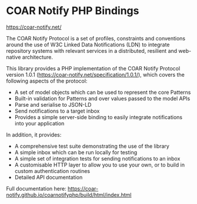 # COAR Notify PHP Bindings

https://coar-notify.net/

The COAR Notify Protocol is a set of profiles, constraints and conventions around the use of W3C Linked Data Notifications (LDN) to integrate repository systems with relevant services in a distributed, resilient and web-native architecture.

This library provides a PHP implementation of the COAR Notify Protocol version 1.0.1 (https://coar-notify.net/specification/1.0.1/),
which covers the following aspects of the protocol:

* A set of model objects which can be used to represent the core Patterns
* Built-in validation for Patterns and over values passed to the model APIs
* Parse and serialise to JSON-LD
* Send notifications to a target inbox
* Provides a simple server-side binding to easily integrate notifications into your application

In addition, it provides:

* A comprehensive test suite demonstrating the use of the library
* A simple inbox which can be run locally for testing
* A simple set of integration tests for sending notifications to an inbox
* A customisable HTTP layer to allow you to use your own, or to build in custom authentication routines
* Detailed API documentation

Full documentation here: https://coar-notify.github.io/coarnotifyphp/build/html/index.html